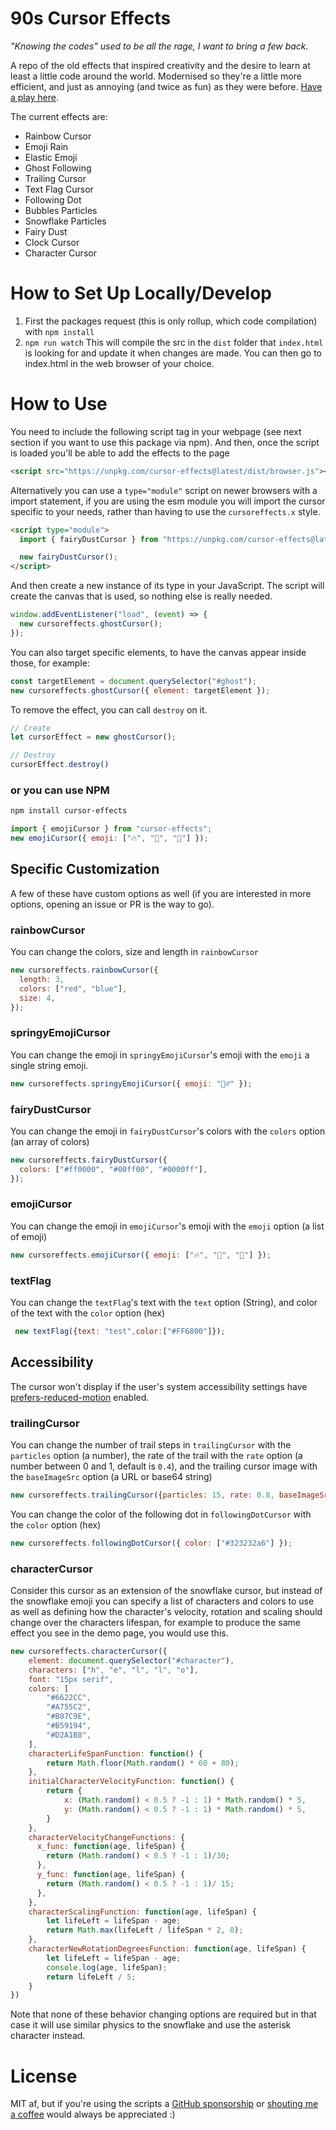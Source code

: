 # 90s Cursor Effects

_"Knowing the codes" used to be all the rage, I want to bring a few back._

A repo of the old effects that inspired creativity and the desire to learn at least a little code around the world. Modernised so they're a little more efficient, and just as annoying (and twice as fun) as they were before. [Have a play here](https://tholman.com/cursor-effects).

The current effects are:

- Rainbow Cursor
- Emoji Rain
- Elastic Emoji
- Ghost Following
- Trailing Cursor
- Text Flag Cursor
- Following Dot
- Bubbles Particles
- Snowflake Particles
- Fairy Dust
- Clock Cursor
- Character Cursor

# How to Set Up Locally/Develop

1. First the packages request (this is only rollup, which code compilation) with `npm install`
2. `npm run watch` This will compile the src in the `dist` folder that `index.html` is looking for and update it when changes are made. You can then go to index.html in the web browser of your choice.

# How to Use

You need to include the following script tag in your webpage (see next section if you want to use this package via npm). And then, once the script is loaded you'll be able to add the effects to the page

```html
<script src="https://unpkg.com/cursor-effects@latest/dist/browser.js"></script>
```

Alternatively you can use a `type="module"` script on newer browsers with a import statement, if you are using the esm module you will import the cursor specific to your needs, rather than having to use the `cursoreffects.x` style.

```html
<script type="module">
  import { fairyDustCursor } from "https://unpkg.com/cursor-effects@latest/dist/esm.js";

  new fairyDustCursor();
</script>
```

And then create a new instance of its type in your JavaScript. The script will create the canvas that is used, so nothing else is really needed.

```js
window.addEventListener("load", (event) => {
  new cursoreffects.ghostCursor();
});
```

You can also target specific elements, to have the canvas appear inside those, for example:

```js
const targetElement = document.querySelector("#ghost");
new cursoreffects.ghostCursor({ element: targetElement });
```

To remove the effect, you can call `destroy` on it.
```js
// Create
let cursorEffect = new ghostCursor();

// Destroy
cursorEffect.destroy()
```


### or you can use NPM

```sh
npm install cursor-effects
```

```js
import { emojiCursor } from "cursor-effects";
new emojiCursor({ emoji: ["🔥", "🐬", "🦆"] });
```

## Specific Customization

A few of these have custom options as well (if you are interested in more options, opening an issue or PR is the way to go).

### rainbowCursor

You can change the colors, size and length in `rainbowCursor`

```js
new cursoreffects.rainbowCursor({
  length: 3,
  colors: ["red", "blue"],
  size: 4,
});
```

### springyEmojiCursor

You can change the emoji in `springyEmojiCursor`'s emoji with the `emoji` a single string emoji.

```js
new cursoreffects.springyEmojiCursor({ emoji: "🤷‍♂️" });
```

### fairyDustCursor

You can change the emoji in `fairyDustCursor`'s colors with the `colors` option (an array of colors)

```js
new cursoreffects.fairyDustCursor({
  colors: ["#ff0000", "#00ff00", "#0000ff"],
});
```

### emojiCursor

You can change the emoji in `emojiCursor`'s emoji with the `emoji` option (a list of emoji)

```js
new cursoreffects.emojiCursor({ emoji: ["🔥", "🐬", "🦆"] });
```

### textFlag

You can change the  `textFlag`'s text with the `text` option (String),
and color of the text with the `color` option (hex)

```js
 new textFlag({text: "test",color:["#FF6800"]});
```

## Accessibility

The cursor won't display if the user's system accessibility settings have [prefers-reduced-motion](https://developer.mozilla.org/en-US/docs/Web/CSS/@media/prefers-reduced-motion) enabled.

### trailingCursor

You can change the number of trail steps in `trailingCursor` with the `particles` option (a number), the rate of the trail with the `rate` option (a number between 0 and 1, default is `0.4`), and the trailing cursor image with the `baseImageSrc` option (a URL or base64 string)

```js
new cursoreffects.trailingCursor({particles: 15, rate: 0.8, baseImageSrc: "data:image/png;base64,iVB..."});
```

You can change the color of the following dot in `followingDotCursor` with the `color` option (hex)

```js
new cursoreffects.followingDotCursor({ color: ["#323232a6"] });
```

### characterCursor

Consider this cursor as an extension of the snowflake cursor, but instead of the snowflake emoji you can specify a list of characters and colors to use as well as defining how the character's velocity, rotation and scaling should change over the characters lifespan, for example to produce the same effect you see in the demo page, you would use this. 

```js
new cursoreffects.characterCursor({ 
    element: document.querySelector("#character"), 
    characters: ["h", "e", "l", "l", "o"],
    font: "15px serif",
    colors: [
        "#6622CC",
        "#A755C2",
        "#B07C9E",
        "#B59194",
        "#D2A1B8",
    ],
    characterLifeSpanFunction: function() {
        return Math.floor(Math.random() * 60 + 80);
    },
    initialCharacterVelocityFunction: function() {
        return {
            x: (Math.random() < 0.5 ? -1 : 1) * Math.random() * 5,
            y: (Math.random() < 0.5 ? -1 : 1) * Math.random() * 5,
        }
    },
    characterVelocityChangeFunctions: {
      x_func: function(age, lifeSpan) {
        return (Math.random() < 0.5 ? -1 : 1)/30;
      },
      y_func: function(age, lifeSpan) {
        return (Math.random() < 0.5 ? -1 : 1)/ 15;
      },
    },
    characterScalingFunction: function(age, lifeSpan) {
        let lifeLeft = lifeSpan - age;
        return Math.max(lifeLeft / lifeSpan * 2, 0);
    },
    characterNewRotationDegreesFunction: function(age, lifeSpan) {
        let lifeLeft = lifeSpan - age;
        console.log(age, lifeSpan);
        return lifeLeft / 5;
    }
})
```

Note that none of these behavior changing options are required but in that case it will use similar physics to the snowflake and use the asterisk character instead.

# License

MIT af, but if you're using the scripts a [GitHub sponsorship](https://github.com/sponsors/tholman) or [shouting me a coffee](https://www.buymeacoffee.com/tholman) would always be appreciated :)
